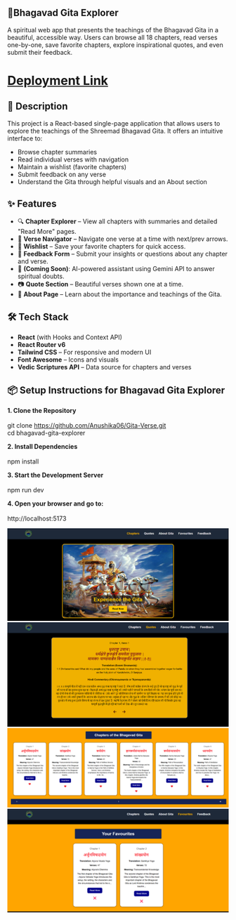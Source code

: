 ## 📖**Bhagavad Gita Explorer**
A spiritual web app that presents the teachings of the Bhagavad Gita in a beautiful, accessible way. Users can browse all 18 chapters, read verses one-by-one, save favorite chapters, explore inspirational quotes, and even submit their feedback.

# [Deployment Link](https://gita-verse-git-master-anushikas-projects-e657cf47.vercel.app/)

## 🧘 Description

This project is a React-based single-page application that allows users to explore the teachings of the Shreemad Bhagavad Gita. It offers an intuitive interface to:

- Browse chapter summaries
- Read individual verses with navigation
- Maintain a wishlist (favorite chapters)
- Submit feedback on any verse
- Understand the Gita through helpful visuals and an About section

## ✨ Features

- 🔍 **Chapter Explorer** – View all chapters with summaries and detailed "Read More" pages.
- 📜 **Verse Navigator** – Navigate one verse at a time with next/prev arrows.
- 💖 **Wishlist** – Save your favorite chapters for quick access.
- 📢 **Feedback Form** – Submit your insights or questions about any chapter and verse.
- 🤖 **(Coming Soon)**: AI-powered assistant using Gemini API to answer spiritual doubts.
- 📷 **Quote Section** – Beautiful verses shown one at a time.
- 📘 **About Page** – Learn about the importance and teachings of the Gita.

## 🛠 Tech Stack

- **React** (with Hooks and Context API)
- **React Router v6**
- **Tailwind CSS** – For responsive and modern UI
- **Font Awesome** – Icons and visuals
- **Vedic Scriptures API** – Data source for chapters and verses


## 📦 Setup Instructions for Bhagavad Gita Explorer
**1. Clone the Repository** <br><br>
git clone https://github.com/Anushika06/Gita-Verse.git <br>
cd bhagavad-gita-explorer <br>

**2. Install Dependencies** <br><br>
npm install <br>

**3. Start the Development Server** <br><br>
npm run dev <br>

**4. Open your browser and go to:** <br><br>
http://localhost:5173


![Homepage](screenshots/Home.png)
![Verse](screenshots/Verse.png)
![Chapters](screenshots/Chapters.png)
![Favourites](screenshots/Favourites.png)
